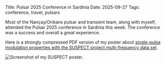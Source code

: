 Title: Pulsar 2025 Conference in Sardinia
Date: 2025-09-27
Tags: conference, travel, pulsars

Most of the Nançay/Orléans pulsar and transient team, along with myself, attended the Pulsar 2025 conference in Sardinia this week. The conference was a success and overall a great experience.

Here is a strongly compressed PDF version of my poster about [single-pulse modulation properties with the SUSPECT project multi-frequency data set]({static}/images/2025-09-27_Pulsar_2025_conference/Jankowski_poster_single-pulse_modulation.pdf).

![Screenshot of my SUSPECT poster.]({static}/images/2025-09-27_Pulsar_2025_conference/poster.jpg)
